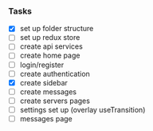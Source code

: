 ### Tasks

- [x] set up folder structure
- [ ] set up redux store
- [ ] create api services
- [ ] create home page
- [ ] login/register
- [ ] create authentication
- [x] create sidebar
- [ ] create messages
- [ ] create servers pages
- [ ] settings set up (overlay useTransition)
- [ ] messages page
